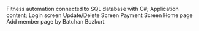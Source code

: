 Fitness automation connected to SQL database with C#;
Application content;
Login screen
Update/Delete Screen
Payment Screen
Home page
Add member page
by Batuhan Bozkurt
